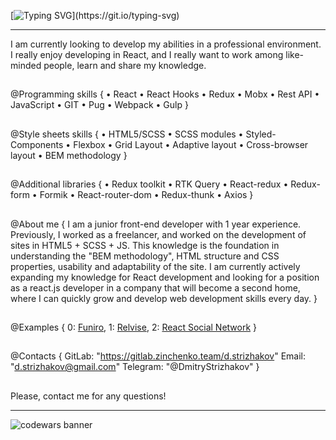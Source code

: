 
[![Typing SVG](https://readme-typing-svg.herokuapp.com?font=Helvetica&size=22&duration=7000&color=0093F7&center=true&vCenter=true&lines=Hey!!!++I'm+happy+to+welcome+you+here!;I'm+Dmitry%2C+Front-End+developer.)](https://git.io/typing-svg)
<hr>
I am currently looking to develop my abilities in a professional environment. 
I really enjoy developing in React, and I really want to work among like-minded people, learn and share my knowledge.

## 

 @Programming skills {
• React
• React Hooks
• Redux
• Mobx
• Rest API
• JavaScript
• GIT
• Pug
• Webpack
• Gulp
}

## 

 @Style sheets skills {
• HTML5/SCSS
• SCSS modules
• Styled-Components
• Flexbox
• Grid Layout
• Adaptive layout
• Cross-browser layout
• BEM methodology
}

## 

 @Additional libraries {
• Redux toolkit
• RTK Query
• React-redux
• Redux-form
• Formik
• React-router-dom
• Redux-thunk
• Axios
}

## 

 @About me {
I am a junior front-end developer with 1 year experience. 
Previously, I worked as a freelancer, and worked on the development of sites in HTML5 + SCSS + JS. 
This knowledge is the foundation in understanding the "BEM methodology", HTML structure and CSS properties, usability and adaptability of the site. 
I am currently actively expanding my knowledge for React development and looking for a position as a react.js developer in a company that will become a second home, where I can quickly grow and develop web development skills every day.
}

## 

 @Examples { 
0: [Funiro](https://dstrizhakov.github.io/funiro/),
1: [Relvise](https://dstrizhakov.github.io/relvise/),
2: [React Social Network](https://dstrizhakov.github.io/react-social/)
}

## 

 @Contacts {
GitLab: "https://gitlab.zinchenko.team/d.strizhakov"
Email: "d.strizhakov@gmail.com"
Telegram: "@DmitryStrizhakov"
}

## 

Please, contact me for any questions!
<hr>
<img src = 'https://www.codewars.com/users/dstrizhakov/badges/large' alt = 'codewars banner'/>
